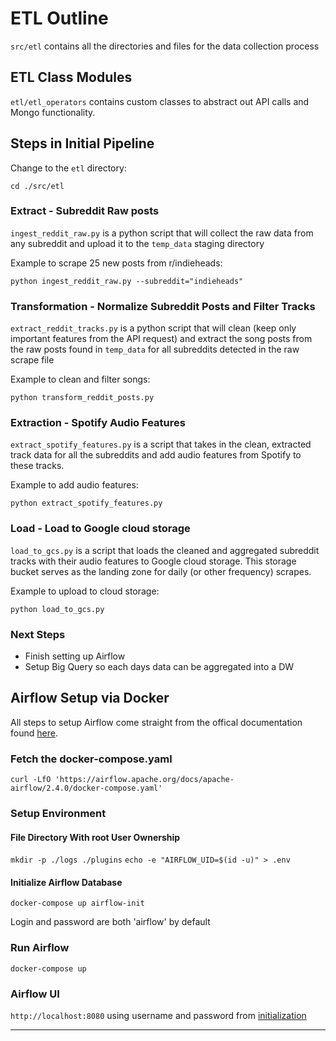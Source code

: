 # ETL Outline

```src/etl``` contains all the directories and files for the data collection process

## ETL Class Modules
```etl/etl_operators``` contains custom classes to abstract out API calls and Mongo functionality.

## Steps in Initial Pipeline

Change to the ```etl``` directory:

``` cd ./src/etl ```

### Extract - Subreddit Raw posts
```ingest_reddit_raw.py``` is a python script that will collect the raw data from any subreddit and upload it to the ```temp_data``` staging directory

Example to scrape 25 new posts from r/indieheads: 

```python ingest_reddit_raw.py --subreddit="indieheads"``` 

### Transformation - Normalize Subreddit Posts and Filter Tracks
```extract_reddit_tracks.py``` is a python script that will clean (keep only important features from the API request) and extract the song posts from the raw posts found in ```temp_data``` for all subreddits detected in the raw scrape file

Example to clean and filter songs: 

```python transform_reddit_posts.py```

### Extraction - Spotify Audio Features
```extract_spotify_features.py``` is a script that takes in the clean, extracted track data for all the subreddits and add audio features from Spotify to these tracks. 

Example to add audio features: 

```python extract_spotify_features.py```

### Load - Load to Google cloud storage
```load_to_gcs.py``` is a script that loads the cleaned and aggregated subreddit tracks with their audio features to Google cloud storage. This storage bucket serves as the landing zone for daily (or other frequency) scrapes.

Example to upload to cloud storage:

```python load_to_gcs.py``` 

### Next Steps
- Finish setting up Airflow
- Setup Big Query so each days data can be aggregated into a DW



## Airflow Setup via Docker

All steps to setup Airflow come straight from the offical documentation found [here](https://airflow.apache.org/docs/apache-airflow/stable/howto/docker-compose/index.html).

### Fetch the docker-compose.yaml

```
curl -LfO 'https://airflow.apache.org/docs/apache-airflow/2.4.0/docker-compose.yaml'
```
### Setup Environment

#### File Directory With root User Ownership

```mkdir -p ./logs ./plugins```
```echo -e "AIRFLOW_UID=$(id -u)" > .env```

#### Initialize Airflow Database

```docker-compose up airflow-init```

Login and password are both 'airflow' by default

### Run Airflow

```docker-compose up```

### Airflow UI 

```http://localhost:8080``` using username and password from [initialization](#initialize-airflow-database)

---